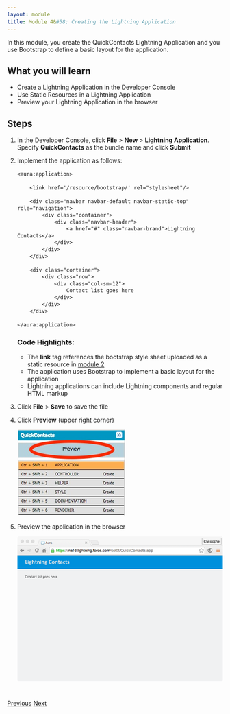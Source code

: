 ```yaml
---
layout: module
title: Module 4&#58; Creating the Lightning Application
---
```


In this module, you create the QuickContacts Lightning Application and you use Bootstrap to define a basic layout for the application.

## What you will learn
- Create a Lightning Application in the Developer Console
- Use Static Resources in a Lightning Application
- Preview your Lightning Application in the browser


## Steps

1. In the Developer Console, click **File** > **New** > **Lightning Application**. Specify **QuickContacts** as the bundle name and click **Submit**

2. Implement the application as follows:

    ```
    <aura:application>

        <link href='/resource/bootstrap/' rel="stylesheet"/>

        <div class="navbar navbar-default navbar-static-top" role="navigation">
            <div class="container">
                <div class="navbar-header">
                    <a href="#" class="navbar-brand">Lightning Contacts</a>
                </div>
            </div>
        </div>

        <div class="container">
            <div class="row">
                <div class="col-sm-12">
                    Contact list goes here
                </div>
            </div>
        </div>

    </aura:application>
    ```

    ### Code Highlights:
    - The **link** tag references the bootstrap style sheet uploaded as a static resource in [module 2](setup-environment.html)
    - The application uses Bootstrap to implement a basic layout for the application
    - Lightning applications can include Lightning components and regular HTML markup

1. Click **File** > **Save** to save the file

1. Click **Preview** (upper right corner)

    ![](images/app-preview.jpg)

1.  Preview the application in the browser

    ![](images/app-layout.png)


<div class="row" style="margin-top:40px;">
<div class="col-sm-12">
<a href="create-apex-controller.html" class="btn btn-default"><i class="glyphicon glyphicon-chevron-left"></i> Previous</a>
<a href="create-contactlist-component.html" class="btn btn-default pull-right">Next <i class="glyphicon glyphicon-chevron-right"></i></a>
</div>
</div>
